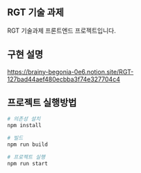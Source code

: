 ## RGT 기술 과제

RGT 기술과제 프론트엔드 프로젝트입니다.

## 구현 설명

https://brainy-begonia-0e6.notion.site/RGT-127bad44aef480ecbba3f74e327704c4

## 프로젝트 실행방법

```bash
# 의존성 설치
npm install

# 빌드
npm run build

# 프로젝트 실행
npm run start
```
